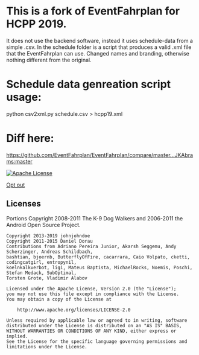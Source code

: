 # This is a fork of EventFahrplan for HCPP 2019.

It does not use the backend software, instead it uses schedule-data from a simple .csv.
In the schedule folder is a script that produces a valid .xml file that the EventFahrplan can use.
Changed names and branding, otherwise nothing different from the original.

# Schedule data genreation script usage:
python csv2xml.py schedule.csv > hcpp19.xml

# Diff here:
https://github.com/EventFahrplan/EventFahrplan/compare/master...JKAbrams:master

[![Apache License](http://img.shields.io/badge/license-Apache%20License%202.0-lightgrey.svg)](http://choosealicense.com/licenses/apache-2.0/)

[Opt out](app/src/hcpp19/res/drawable-xxxhdpi/dialog_logo.png)



## Licenses

Portions Copyright 2008-2011 The K-9 Dog Walkers and 2006-2011 the Android Open Source Project.


```
Copyright 2013-2019 johnjohndoe
Copyright 2011-2015 Daniel Dorau
Contributions from Adriano Pereira Junior, Akarsh Seggemu, Andy Scherzinger, Andreas Schildbach,
bashtian, bjoernb, ButterflyOfFire, cacarrara, Caio Volpato, cketti, codingcatgirl, entropynil,
koelnkalkverbot, ligi, Mateus Baptista, MichaelRocks, Noemis, Poschi, Stefan Medack, SubOptimal,
Torsten Grote, Vladimir Alabov

Licensed under the Apache License, Version 2.0 (the "License");
you may not use this file except in compliance with the License.
You may obtain a copy of the License at

    http://www.apache.org/licenses/LICENSE-2.0

Unless required by applicable law or agreed to in writing, software
distributed under the License is distributed on an "AS IS" BASIS,
WITHOUT WARRANTIES OR CONDITIONS OF ANY KIND, either express or implied.
See the License for the specific language governing permissions and
limitations under the License.
```

[eventfahrplan-github]: https://github.com/EventFahrplan/EventFahrplan
[issue]: https://github.com/EventFahrplan/EventFahrplan/issues

